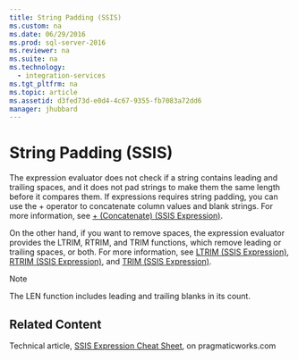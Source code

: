 ```yaml
---
title: String Padding (SSIS)
ms.custom: na
ms.date: 06/29/2016
ms.prod: sql-server-2016
ms.reviewer: na
ms.suite: na
ms.technology: 
  - integration-services
ms.tgt_pltfrm: na
ms.topic: article
ms.assetid: d3fed73d-e0d4-4c67-9355-fb7083a72dd6
manager: jhubbard
---
```

# String Padding (SSIS)
The expression evaluator does not check if a string contains leading and trailing spaces, and it does not pad strings to make them the same length before it compares them. If expressions requires string padding, you can use the + operator to concatenate column values and blank strings. For more information, see [+ (Concatenate) (SSIS Expression)](../../Topics/TopicNameNotContainA/---Concatenate---SSIS-Expression-.md).  
  
 On the other hand, if you want to remove spaces, the expression evaluator provides the LTRIM, RTRIM, and TRIM functions, which remove leading or trailing spaces, or both. For more information, see [LTRIM (SSIS Expression)](../../Topics/TopicNameNotContainA/LTRIM--SSIS-Expression-.md), [RTRIM (SSIS Expression)](../../Topics/TopicNameNotContainA/RTRIM--SSIS-Expression-.md), and [TRIM (SSIS Expression)](../../Topics/TopicNameNotContainA/TRIM--SSIS-Expression-.md).  
  
> [!NOTE]  
>  The LEN function includes leading and trailing blanks in its count.  
  
## Related Content  
 Technical article, [SSIS Expression Cheat Sheet](http://go.microsoft.com/fwlink/?LinkId=746575), on pragmaticworks.com